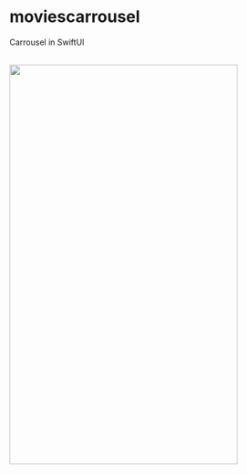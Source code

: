 



# moviescarrousel


Carrousel in SwiftUI <br /><br />

<img src="https://user-images.githubusercontent.com/32423942/123363690-6d6b2780-d549-11eb-9efe-cef20e927fe7.gif" width="400" height="700"/>
